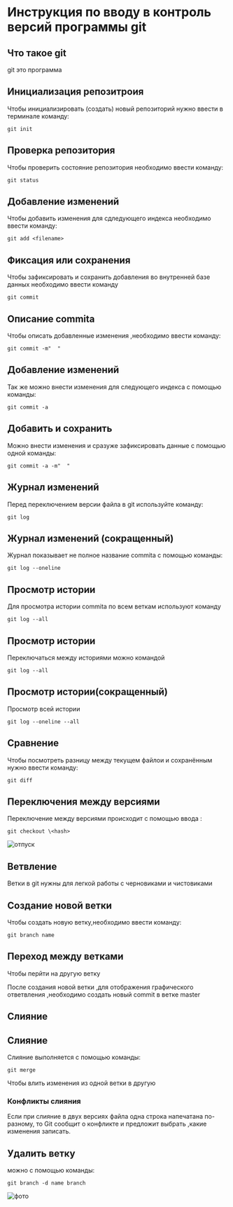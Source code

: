 # **Инструкция по вводу в контроль версий программы git**

## Что такое git

git это программа

## Инициализация репозитроия 

Чтобы инициализировать (создать) новый репозиторий нужно ввести в терминале команду: 

    git init

## Проверка репозитория

Чтобы проверить состояние репозитория необходимо ввести команду:

    git status

## Добавление изменений

Чтобы добавить изменения для сдледующего индекса необходимо ввести команду:

    git add <filename>

## Фиксация или сохранения

Чтобы зафиксировать и сохранить добавления во внутренней базе данных необходимо ввести команду

    git commit


## Описание commita

Чтобы  описать добавленные изменения ,необходимо ввести команду:

    git commit -m"  "


## Добавление изменений

Так же можно внести изменения для следующего индекса с помощью команды:

    git commit -a

 ## Добавить и сохранить

 Можно внести изменения и сразуже зафиксировать данные с помощью одной команды:

    git commit -a -m"  "


## Журнал изменений

Перед переключением версии файла в git используйте команду:

    git log

  ## Журнал изменений (сокращенный)  

  Журнал показывает не полное название commita с помощью команды:

    git log --oneline


## Просмотр истории

Для просмотра истории commita по всем веткам используют команду

    git log --all


## Просмотр истории

Переключаться между историями можно командой

    git log --all


## Просмотр истории(сокращенный)

Просмотр всей истории

    git log --oneline --all


## Сравнение 

Чтобы посмотреть разницу между текущем файлои и сохранённым нужно ввести команду:

    git diff

## Переключения между версиями

Переключение между версиями происходит с помощью ввода :

    git checkout \<hash>

    
![отпуск](sea.jpg)


## Ветвление

Ветки в git нужны для легкой работы с черновиками и чистовиками

## Создание новой ветки

Чтобы создать новую ветку,необходимо ввести команду:

    git branch name

## Переход между ветками

Чтобы перйти на другую ветку

После создания новой ветки ,для отображения графического ответвления ,необходимо создать новый commit в ветке master

## Слияние
## Слияние

Слияние выполняется с помощью команды:

    git merge
    

Чтобы влить изменения из одной ветки в другую

### Конфликты слияния

Если при слияние в двух версиях файла одна строка напечатана по- разному, то Git сообщит о конфликте и предложит выбрать ,какие изменения записать.


## Удалить ветку 

можно с помощью команды:

    git branch -d name branch

   
 ![фото](sabor.jpg)


